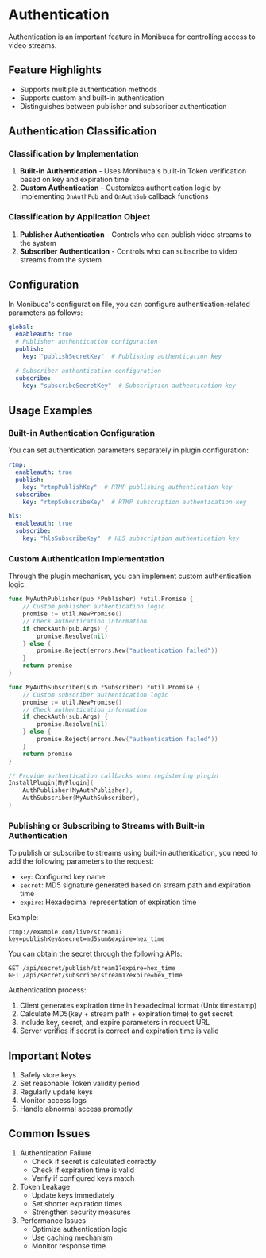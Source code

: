 # Authentication
Authentication is an important feature in Monibuca for controlling access to video streams.

## Feature Highlights
- Supports multiple authentication methods
- Supports custom and built-in authentication
- Distinguishes between publisher and subscriber authentication

## Authentication Classification

### Classification by Implementation
1. **Built-in Authentication** - Uses Monibuca's built-in Token verification based on key and expiration time
2. **Custom Authentication** - Customizes authentication logic by implementing `OnAuthPub` and `OnAuthSub` callback functions

### Classification by Application Object
1. **Publisher Authentication** - Controls who can publish video streams to the system
2. **Subscriber Authentication** - Controls who can subscribe to video streams from the system

## Configuration
In Monibuca's configuration file, you can configure authentication-related parameters as follows:

```yaml
global:
  enableauth: true
  # Publisher authentication configuration
  publish:
    key: "publishSecretKey"  # Publishing authentication key

  # Subscriber authentication configuration
  subscribe:
    key: "subscribeSecretKey"  # Subscription authentication key
```

## Usage Examples

### Built-in Authentication Configuration
You can set authentication parameters separately in plugin configuration:

```yaml
rtmp:
  enableauth: true
  publish:
    key: "rtmpPublishKey"  # RTMP publishing authentication key
  subscribe:
    key: "rtmpSubscribeKey"  # RTMP subscription authentication key

hls:
  enableauth: true
  subscribe:
    key: "hlsSubscribeKey"  # HLS subscription authentication key
```

### Custom Authentication Implementation
Through the plugin mechanism, you can implement custom authentication logic:

```go
func MyAuthPublisher(pub *Publisher) *util.Promise {
    // Custom publisher authentication logic
    promise := util.NewPromise()
    // Check authentication information
    if checkAuth(pub.Args) {
        promise.Resolve(nil)
    } else {
        promise.Reject(errors.New("authentication failed"))
    }
    return promise
}

func MyAuthSubscriber(sub *Subscriber) *util.Promise {
    // Custom subscriber authentication logic
    promise := util.NewPromise()
    // Check authentication information
    if checkAuth(sub.Args) {
        promise.Resolve(nil)
    } else {
        promise.Reject(errors.New("authentication failed"))
    }
    return promise
}

// Provide authentication callbacks when registering plugin
InstallPlugin[MyPlugin](
    AuthPublisher(MyAuthPublisher),
    AuthSubscriber(MyAuthSubscriber),
)
```

### Publishing or Subscribing to Streams with Built-in Authentication
To publish or subscribe to streams using built-in authentication, you need to add the following parameters to the request:

- `key`: Configured key name
- `secret`: MD5 signature generated based on stream path and expiration time
- `expire`: Hexadecimal representation of expiration time

Example:
```
rtmp://example.com/live/stream1?key=publishKey&secret=md5sum&expire=hex_time
```

You can obtain the secret through the following APIs:
```
GET /api/secret/publish/stream1?expire=hex_time
GET /api/secret/subscribe/stream1?expire=hex_time
```

Authentication process:
1. Client generates expiration time in hexadecimal format (Unix timestamp)
2. Calculate MD5(key + stream path + expiration time) to get secret
3. Include key, secret, and expire parameters in request URL
4. Server verifies if secret is correct and expiration time is valid

## Important Notes
1. Safely store keys
2. Set reasonable Token validity period
3. Regularly update keys
4. Monitor access logs
5. Handle abnormal access promptly

## Common Issues
1. Authentication Failure
   - Check if secret is calculated correctly
   - Check if expiration time is valid
   - Verify if configured keys match
2. Token Leakage
   - Update keys immediately
   - Set shorter expiration times
   - Strengthen security measures
3. Performance Issues
   - Optimize authentication logic
   - Use caching mechanism
   - Monitor response time 